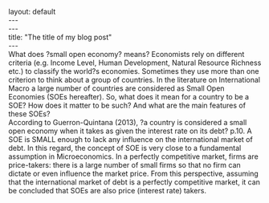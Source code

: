 
layout: default\
---\
---\
title: "The title of my blog post"\
---\
What does ?small open economy? means?
Economists rely on different criteria (e.g. Income Level, Human Development, Natural Resource Richness etc.) to classify the world?s economies. Sometimes they use more than one criterion to think about a group of countries. In the literature on International Macro a large number of countries are considered as Small Open Economies (SOEs hereafter). So, what does it mean for a country to be a SOE? How does it matter to be such? And what are the main features of these SOEs?   
According to Guerron-Quintana (2013), ?a country is considered a small open economy when it takes as given the interest rate on its debt? p.10. A SOE is SMALL enough to lack any influence on the international market of debt. In this regard, the concept of SOE is very close to a fundamental assumption in Microeconomics. In a perfectly competitive market, firms are price-takers: there is a large number of small firms so that no firm can dictate or even influence the market price. From this perspective, assuming that the international market of debt is a perfectly competitive market, it can be concluded that SOEs are also price (interest rate) takers. 
   



